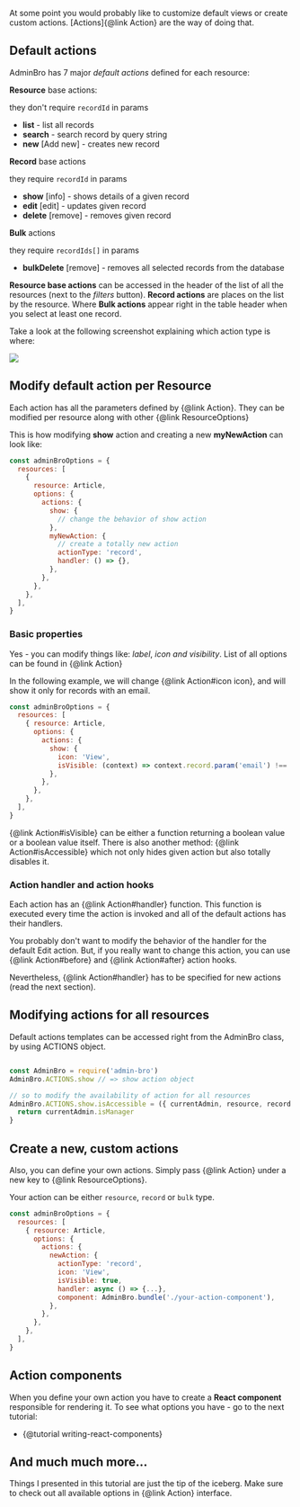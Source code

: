 At some point you would probably like to customize default views or create custom actions. [Actions]{@link Action} are the way of doing that.

## Default actions

AdminBro has 7 major _default actions_ defined for each resource:

__Resource__ base actions:

they don't require `recordId` in params

* **list** - list all records
* **search** - search record by query string
* **new** [Add new] - creates new record

__Record__ base actions

they require `recordId` in params

* **show** [info] - shows details of a given record
* **edit** [edit] - updates given record
* **delete** [remove] - removes given record

__Bulk__ actions

they require `recordIds[]` in params

* **bulkDelete** [remove] - removes all selected records from the database

__Resource base actions__ can be accessed in the header of the list of all the resources (next to the _filters_ button). __Record actions__ are places on the list by the resource. Where __Bulk actions__ appear right in the table header when you select at least one record.

Take a look at the following screenshot explaining which action type is where:

<img src="./images/actions.png">

## Modify default action per Resource

Each action has all the parameters defined by {@link Action}. They can be modified per resource along with other {@link ResourceOptions}

This is how modifying __show__ action and creating a new __myNewAction__ can
look like:

```javascript
const adminBroOptions = {
  resources: [
    { 
      resource: Article,
      options: {
        actions: {
          show: {
            // change the behavior of show action
          },
          myNewAction: {
            // create a totally new action
            actionType: 'record',
            handler: () => {},
          },
        },
      },
    },
  ],
}
```

### Basic properties

Yes - you can modify things like: _label_, _icon_ _and visibility_. List of all options can be found in {@link Action}

In the following example, we will change {@link Action#icon icon}, and will show it only for records with an email.

```javascript
const adminBroOptions = {
  resources: [
    { resource: Article,
      options: {
        actions: {
          show: {
            icon: 'View',
            isVisible: (context) => context.record.param('email') !== '',
          },
        },
      },
    },
  ],
}
```

{@link Action#isVisible} can be either a function returning a boolean value or a boolean value itself. There is also another method: {@link Action#isAccessible} which not only hides given action but also totally
disables it.

### Action handler and action hooks

Each action has an {@link Action#handler} function. This function is executed every time the action is invoked and all of the default actions has their handlers.

You probably don't want to modify the behavior of the handler for the default Edit action. But, if you really want to change this action, you can use {@link Action#before} and {@link Action#after} action hooks.

Nevertheless, {@link Action#handler} has to be specified for new actions (read the next section).

## Modifying actions for all resources

Default actions templates can be accessed right from the AdminBro class, by using ACTIONS object.

```javascript

const AdminBro = require('admin-bro')
AdminBro.ACTIONS.show // => show action object

// so to modify the availability of action for all resources
AdminBro.ACTIONS.show.isAccessible = ({ currentAdmin, resource, record }) => {
  return currentAdmin.isManager
}
```

## Create a new, custom actions

Also, you can define your own actions. Simply pass {@link Action} under a new key to {@link ResourceOptions}.

Your action can be either `resource`, `record` or `bulk` type.

```javascript
const adminBroOptions = {
  resources: [
    { resource: Article,
      options: {
        actions: {
          newAction: {
            actionType: 'record',
            icon: 'View',
            isVisible: true,
            handler: async () => {...},
            component: AdminBro.bundle('./your-action-component'),
          },
        },
      },
    },
  ],
}
```

## Action components

When you define your own action you have to create a **React component** 
responsible for rendering it. To see what options you have - go to the next tutorial:

- {@tutorial writing-react-components}

## And much much more...

Things I presented in this tutorial are just the tip of the iceberg. Make sure to check out all available options in {@link Action} interface.
